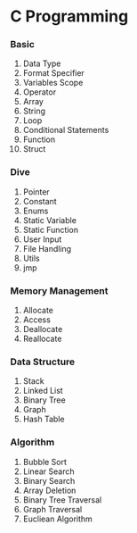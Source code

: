 # C Programming


### Basic 
1. Data Type
1. Format Specifier
1. Variables Scope
1. Operator
1. Array
1. String
1. Loop
1. Conditional Statements
1. Function
1. Struct


### Dive
1. Pointer
1. Constant
1. Enums
1. Static Variable
1. Static Function
1. User Input
1. File Handling
1. Utils
1. jmp


### Memory Management
1. Allocate
2. Access
3. Deallocate
4. Reallocate


### Data Structure
1. Stack
2. Linked List
3. Binary Tree
4. Graph
5. Hash Table


### Algorithm
1. Bubble Sort
1. Linear Search
1. Binary Search
1. Array Deletion
1. Binary Tree Traversal
1. Graph Traversal
1. Eucliean Algorithm
